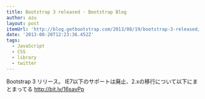 ```yaml
---
title: Bootstrap 3 released · Bootstrap Blog
author: azu
layout: post
itemUrl: 'http://blog.getbootstrap.com/2013/08/19/bootstrap-3-released/'
date: '2013-08-20T12:23:36.452Z'
tags:
  - JavaScript
  - CSS
  - library
  - twitter
---
```

Bootstrap 3 リリース。
IE7以下のサポートは廃止、2.xの移行について以下にまとまってる http://bit.ly/16savPp
